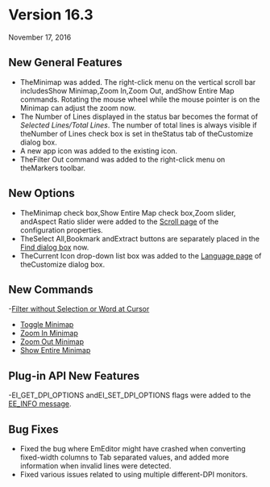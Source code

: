 # Version 16.3

November 17, 2016

## New General Features

- TheMinimap was added. The right-click menu on the vertical scroll bar includesShow Minimap,Zoom In,Zoom Out, andShow Entire Map commands. Rotating the mouse wheel while the mouse pointer is on the Minimap can adjust the zoom now.
- The Number of Lines displayed in the status bar becomes the format of _Selected Lines/Total Lines_. The number of total lines is always visible if theNumber of Lines check box is set in theStatus tab of theCustomize dialog box.
- A new app icon was added to the existing icon.
- TheFilter Out command was added to the right-click menu on theMarkers toolbar.

## New Options

- TheMinimap check box,Show Entire Map check box,Zoom slider, andAspect Ratio slider were added to the [Scroll page](../dlg/properties/scroll/index) of the configuration properties.
- TheSelect All,Bookmark andExtract buttons are separately placed in the [Find dialog box](../dlg/find/index) now.
- TheCurrent Icon drop-down list box was added to the [Language page](../dlg/customize/lang/index) of theCustomize dialog box.

## New Commands

-[Filter without Selection or Word at Cursor](../cmd/edit/filter_out_word)
- [Toggle Minimap](../cmd/window/minimap_toggle)
- [Zoom In Minimap](../cmd/window/minimap_zoom_in)
- [Zoom Out Minimap](../cmd/window/minimap_zoom_out)
- [Show Entire Minimap](../cmd/window/minimap_entire_map)

## Plug-in API New Features

-EI\_GET\_DPI\_OPTIONS andEI\_SET\_DPI\_OPTIONS flags were added to the [EE\_INFO message](../plugin/message/ee_info).

## Bug Fixes

- Fixed the bug where EmEditor might have crashed when converting fixed-width columns to Tab separated values, and added more information when invalid lines were detected.
- Fixed various issues related to using multiple different-DPI monitors.
